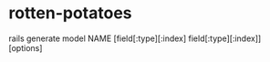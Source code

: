 # rotten-potatoes

rails generate model NAME [field[:type][:index] field[:type][:index]] [options]


<!-- User.first.ratings.where(rateable_type: "Movie") do |rating| puts rating end -->





